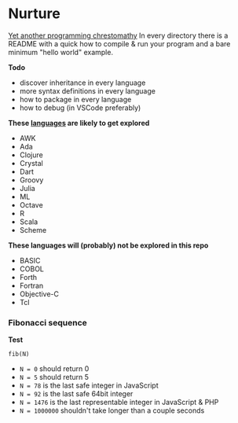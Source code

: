 # Nurture

[Yet another programming chrestomathy](http://www.rosettacode.org)
In every directory there is a README with a quick how to compile & run your program and a bare minimum "hello world" example.

**Todo**
- discover inheritance in every language
- more syntax definitions in every language
- how to package in every language
- how to debug (in VSCode preferably)

**These [languages](https://wiki.archlinux.org/index.php/Programming_languages) are likely to get explored**
- AWK
- Ada
- Clojure
- Crystal
- Dart
- Groovy
- Julia
- ML
- Octave
- R
- Scala
- Scheme

**These languages will (probably) not be explored in this repo**
- BASIC
- COBOL
- Forth
- Fortran
- Objective-C
- Tcl

### Fibonacci sequence

**Test**
```
fib(N)
```
- `N = 0` should return 0
- `N = 5` should return 5
- `N = 78` is the last safe integer in JavaScript
- `N = 92` is the last safe 64bit integer
- `N = 1476` is the last representable integer in JavaScript & PHP
- `N = 1000000` shouldn't take longer than a couple seconds
